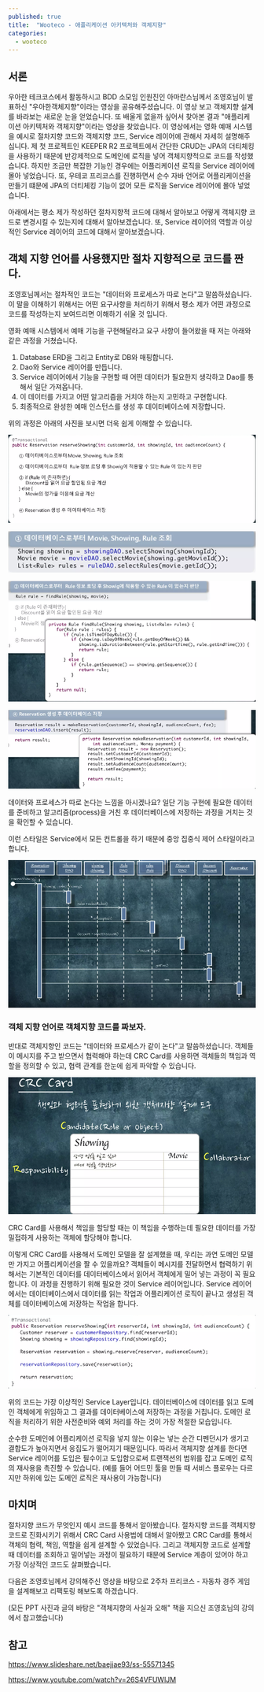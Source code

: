 ```yaml
---
published: true
title:  "Wooteco - 애플리케이션 아키텍처와 객체지향"
categories:
  - wooteco
---
```


## 서론
우아한 테크코스에서 활동하시고 BDD 소모임 인원진인 아마란스님께서 조영호님이 발표하신 "우아한객체지향"이라는 영상을 공유해주셨습니다. 이 영상 보고 객체지향 설계를 바라보는 새로운 눈을 얻었습니다. 또 배울게 없을까 싶어서 찾아본 결과 "애플리케이션 아키텍처와 객체지향"이라는 영상을 찾았습니다. 이 영상에서는 영화 예매 시스템을 예시로 절차지향 코드와 객체지향 코드, Service 레이어에 관해서 자세히 설명해주십니다. 제 첫 프로젝트인 KEEPER R2 프로젝트에서 간단한 CRUD는 JPA의 더티체킹을 사용하기 때문에 반강제적으로 도메인에 로직을 넣어 객체지향적으로 코드를 작성했습니다. 하지만 조금만 복잡한 기능인 경우에는 어플리케이션 로직을 Service 레이어에 몰아 넣었습니다. 또, 우테코 프리코스를 진행하면서 순수 자바 언어로 어플리케이션을 만들기 떄문에 JPA의 더티체킹 기능이 없어 모든 로직을 Service 레이어에 몰아 넣었습니다.

아래에서는 평소 제가 작성하던 절차지향적 코드에 대해서 알아보고 어떻게 객체지향 코드로 변경시킬 수 있는지에 대해서 알아보겠습니다. 또, Service 레이어의 역할과 이상적인 Service 레이어의 코드에 대해서 알아보겠습니다.

## 객체 지향 언어를 사용했지만 절차 지향적으로 코드를 짠다.
조영호님께서는 절차적인 코드는 "데이터와 프로세스가 따로 논다"고 말씀하셨습니다. 이 말을 이해하기 위해서는 어떤 요구사항을 처리하기 위해서 평소 제가 어떤 과정으로 코드를 작성하는지 보여드리면 이해하기 쉬울 것 입니다.

영화 예매 시스템에서 예매 기능을 구현해달라고 요구 사항이 들어왔을 때 저는 아래와 같은 과정을 거쳤습니다.

1. Database ERD을 그리고 Entity로 DB와 매핑합니다.
2. Dao와 Service 레이어를 만듭니다.
3. Service 레이어에서 기능을 구현할 때 어떤 데이터가 필요한지 생각하고 Dao를 통해서 일단 가져옵니다.
4. 이 데이터를 가지고 어떤 알고리즘을 거치야 하는지 고민하고 구현합니다.
5. 최종적으로 완성한 예매 인스턴스를 생성 후 데이터베이스에 저장합니다.

위의 과정은 아래의 사진을 보시면 더욱 쉽게 이해할 수 있습니다.

![절차지향이미지](https://github.com/02ggang9/02ggang9.github.io/blob/master/_posts/images/wooteco/LayerArchi/절차적인예매로직.png?raw=true)

![절차지향이미지](https://github.com/02ggang9/02ggang9.github.io/blob/master/_posts/images/wooteco/LayerArchi/절차적인예매로직SECTION1.png?raw=true)

![절차지향이미지](https://github.com/02ggang9/02ggang9.github.io/blob/master/_posts/images/wooteco/LayerArchi/절차적인예매로직SECTION2.png?raw=true)

![절차지향이미지](https://github.com/02ggang9/02ggang9.github.io/blob/master/_posts/images/wooteco/LayerArchi/절차적인예매로직SECTION3.png?raw=true)

데이터와 프로세스가 따로 논다는 느낌을 아시겠나요? 일단 기능 구현에 필요한 데이터를 준비하고 알고리즘(process)을 거친 후 데이터베이스에 저장하는 과정을 거치는 것을 확인할 수 있습니다.

이런 스타일은 Service에서 모든 컨트롤을 하기 때문에 중앙 집중식 제어 스타일이라고 합니다.

![절차지향이미지](https://github.com/02ggang9/02ggang9.github.io/blob/master/_posts/images/wooteco/LayerArchi/중앙집중식.png?raw=true)


### 객체 지향 언어로 객체지향 코드를 짜보자.
반대로 객체지향인 코드는 "데이터와 프로세스가 같이 논다"고 말씀하셨습니다. 객체들이 메시지를 주고 받으면서 협력해야 하는데 CRC Card를 사용하면 객체들의 책임과 역할을 정의할 수 있고, 협력 관계를 한눈에 쉽게 파악할 수 있습니다.

![CRCCard](https://github.com/02ggang9/02ggang9.github.io/blob/master/_posts/images/wooteco/LayerArchi/CRCSECTION1.png?raw=true)

CRC Card를 사용해서 책임을 할당할 때는 이 책임을 수행하는데 필요한 데이터를 가장 밀접하게 사용하는 객체에 할당해야 합니다.

이렇게 CRC Card를 사용해서 도메인 모델을 잘 설계했을 때, 우리는 과연 도메인 모델만 가지고 어플리케이션을 짤 수 있을까요? 객체들이 메시지를 전달하면서 협력하기 위해서는 기본적인 데이터를 데이터베이스에서 읽어서 객체에게 밀어 넣는 과정이 꼭 필요합니다. 이 과정을 진행하기 위해 필요한 것이 Service 레이어입니다. Service 레이어에서는 데이터베이스에서 데이터를 읽는 작업과 어플리케이션 로직이 끝나고 생성된 객체를 데이터베이스에 저장하는 작업을 합니다.

![ServiceLayer](https://github.com/02ggang9/02ggang9.github.io/blob/master/_posts/images/wooteco/LayerArchi/이상적인서비스레이어.png?raw=true)

위의 코드는 가장 이상적인 Service Layer입니다. 데이터베이스에 데이터를 읽고 도메인 객체에게 위임하고 그 결과를 데이터베이스에 저장하는 과정을 거칩니다. 도메인 로직을 처리하기 위한 사전준비와 예외 처리를 하는 것이 가장 적절한 모습입니다.

순수한 도메인에 어플리케이션 로직을 넣지 않는 이유는 넣는 순간 디펜던시가 생기고 결합도가 높아지면서 응집도가 떨어지기 때문입니다. 따라서 객체지향 설계를 한다면 Service 레이어를 도입은 필수이고 도입함으로써 트랜잭션의 범위를 잡고 도메인 로직의 재사용을 촉진할 수 있습니다. (예를 들어 어드민 툴을 만들 때 서비스 플로우는 다르지만 하위에 있는 도메인 로직은 재사용이 가능합니다)

 
## 마치며
절차지향 코드가 무엇인지 예시 코드를 통해서 알아봤습니다. 절차지향 코드를 객체지향 코드로 진화시키기 위해서 CRC Card 사용법에 대해서 알아봤고 CRC Card를 통해서 객체의 협력, 책임, 역할을 쉽게 설계할 수 있었습니다. 그리고 객체지향 코드로 설계할 때 데이터를 조회하고 밀어넣는 과정이 필요하기 때문에 Service 계층이 있어야 하고 가장 이상적인 코드도 살펴봤습니다.

다음은 조영호님께서 강의해주신 영상을 바탕으로 2주차 프리코스 - 자동차 경주 게임을 설계해보고 리팩토링 해보도록 하겠습니다.

(모든 PPT 사진과 글의 바탕은 "객체지향의 사실과 오해" 책을 지으신 조영호님의 강의에서 참고했습니다)

## 참고
https://www.slideshare.net/baejjae93/ss-55571345

https://www.youtube.com/watch?v=26S4VFUWlJM